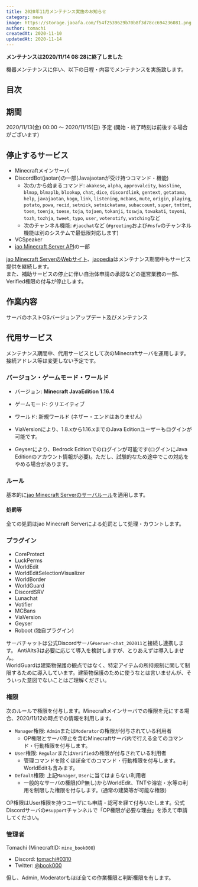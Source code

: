 ```yaml
---
title: 2020年11月メンテナンス実施のお知らせ
category: news
image: https://storage.jaoafa.com/f54f2539629b70b8f3d78cc694236081.png
author: tomachi
createdAt: 2020-11-10
updatedAt: 2020-11-14
---
```


**メンテナンスは2020/11/14 08:28に終了しました**

機器メンテナンスに伴い、以下の日程・内容でメンテナンスを実施致します。

## 目次

<!--contents-->

## 期間

2020/11/13(金) 00:00 ～ 2020/11/15(日) 予定 (開始・終了時刻は前後する場合がございます)

## 停止するサービス

- Minecraftメインサーバ
- DiscordBot(jaotan)の一部(Javajaotanが受け持つコマンド・機能)
  - 次の`/`から始まるコマンド: `akakese`, `alpha`, `approvalcity`, `bassline`, `blmap`, `blmaplb`, `blookup`, `chat`, `dice`, `discordlink`, `gentext`, `getatama`, `help`, `javajaotan`, `kogo`, `link`, `listening`, `mcbans`, `mute`, `origin`, `playing`, `potato`, `powa`, `recid`, `setnick`, `setnickatama`, `subaccount`, `super`, `tmttmt`, `toen`, `toenja`, `toese`, `toja`, `tojaen`, `tokanji`, `toswja`, `towakati`, `toyomi`, `tozh`, `tozhja`, `tweet`, `typo`, `user`, `votenotify`, `watching`など
  - 次のチャンネル機能: `#jaochat`など (`#greeting`および`#nsfw`のチャンネル機能は別のシステムで最低限対応します)
- VCSpeaker
- [jao Minecraft Server API](https://api.jaoafa.com/)の一部

[jao Minecraft ServerのWebサイト](https://jaoafa.com/)、[jaopedia](https://wiki.jaoafa.com/)はメンテナンス期間中もサービス提供を継続します。  
また、補助サービスの停止に伴い自治体申請の承認などの運営業務の一部、Verified権限の付与が停止します。

## 作業内容

サーバのホストOSバージョンアップデート及びメンテナンス

## 代用サービス

メンテナンス期間中、代用サービスとして次のMinecraftサーバを運用します。接続アドレス等は変更しない予定です。

### バージョン・ゲームモード・ワールド

- バージョン: **Minecraft JavaEdition 1.16.4**
- ゲームモード: クリエイティブ
- ワールド: 新規ワールド (ネザー・エンドはありません)

- ViaVersionにより、1.8.xから1.16.xまでのJava Editionユーザーもログインが可能です。
- Geyserにより、Bedrock Editionでのログインが可能です(ログインにJava Editionのアカウント情報が必要)。ただし、試験的なため途中でこの対応をやめる場合があります。

### ルール

基本的に[jao Minecraft Serverのサーバルール](/rule)を適用します。

#### 処罰等

全ての処罰はjao Minecraft Serverによる処罰として処理・カウントします。

### プラグイン

- CoreProtect
- LuckPerms
- WorldEdit
- WorldEditSelectionVisualizer
- WorldBorder
- WorldGuard
- DiscordSRV
- Lunachat
- Votifier
- MCBans
- ViaVersion
- Geyser
- Roboot (独自プラグイン)

サーバチャットは公式Discordサーバ`#server-chat_202011`と接続し連携します。
AntiAlts3は必要に応じて導入を検討しますが、とりあえずは導入しません。  
WorldGuardは建築物保護の観点ではなく、特定アイテムの所持規制に関して制限するために導入しています。建築物保護のために使うなとは言いませんが、そういった意図でないことはご理解ください。

### 権限

次のルールで権限を付与します。Minecraftメインサーバでの権限を元にする場合、2020/11/12の時点での情報を利用します。

- `Manager`権限: `Admin`または`Moderator`の権限が付与されている利用者
  - OP権限とサーバ停止を含むMinecraftサーバ内で行える全てのコマンド・行動権限を付与します。
- `User`権限: `Regular`または`Verified`の権限が付与されている利用者
  - 管理コマンドを除くほぼ全てのコマンド・行動権限を付与します。WorldEditも含みます。
- `Default`権限: 上記`Manager`, `User`に当てはまらない利用者
  - 一般的なサーバの権限(OP無し)からWorldEdit、TNTや溶岩・水等の利用を制限した権限を付与します。(通常の建築等が可能な権限)

OP権限はUser権限を持つユーザにも申請・認可を経て付与いたします。公式Discordサーバの`#support`チャンネルで「OP権限が必要な理由」を添えて申請してください。

### 管理者

Tomachi (MinecraftID: `mine_book000`)

- Discord: [tomachi#0310](https://discord.com/users/221991565567066112)
- Twitter: [@book000](https://twitter.com/book000)

但し、Admin, Moderatorもほぼ全ての作業権限と判断権限を有します。
